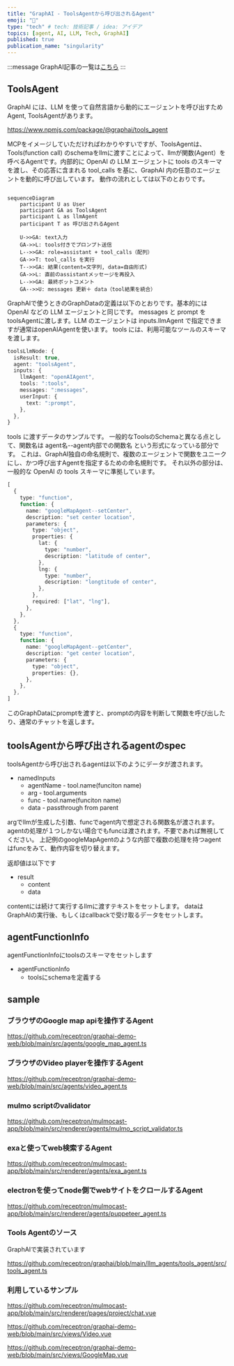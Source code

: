 ```yaml
---
title: "GraphAI - ToolsAgentから呼び出されるAgent"
emoji: "🤖"
type: "tech" # tech: 技術記事 / idea: アイデア
topics: [agent, AI, LLM, Tech, GraphAI]
published: true
publication_name: "singularity"
---
```


:::message
GraphAI記事の一覧は[こちら](https://zenn.dev/singularity/articles/graphai-index)
:::

## ToolsAgent

GraphAI には、LLM を使って自然言語から動的にエージェントを呼び出すためAgent,  ToolsAgentがあります。

https://www.npmjs.com/package/@graphai/tools_agent

MCPをイメージしていただければわかりやすいですが、ToolsAgentは、Tools(function call) のschemaをllmに渡すことによって、llmが関数(Agent）を呼べるAgentです。内部的に OpenAI の LLM エージェントに tools のスキーマを渡し、その応答に含まれる tool_calls を基に、GraphAI 内の任意のエージェントを動的に呼び出しています。
動作の流れとしては以下のとおりです。


```mermaid

sequenceDiagram
    participant U as User
    participant GA as ToolsAgent
    participant L as llmAgent
    participant T as 呼び出されるAgent

    U->>GA: text入力
    GA->>L: tools付きでプロンプト送信
    L-->>GA: role=assistant + tool_calls（配列）
    GA->>T: tool_calls を実行
    T-->>GA: 結果(content=文字列, data=自由形式)
    GA->>L: 直前のassistantメッセージを再投入
    L-->>GA: 最終ボットコメント
    GA-->>U: messages 更新＋ data（tool結果を統合）
```

GraphAIで使うときのGraphDataの定義は以下のとおりです。基本的には OpenAI などの LLM エージェントと同じです。
messages と prompt をtoolsAgentに渡します。LLM のエージェントは inputs.llmAgent で指定できますが通常はopenAIAgentを使います。
tools には、利用可能なツールのスキーマを渡します。

```TypeScript
toolsLlmNode: {
  isResult: true,
  agent: "toolsAgent",
  inputs: {
    llmAgent: "openAIAgent",
    tools: ":tools",
    messages: ":messages",
    userInput: {
      text: ":prompt",
    },
  },
}
```

tools に渡すデータのサンプルです。
一般的なToolsのSchemaと異なる点として、関数名は agent名--agent内部での関数名 という形式になっている部分です。
これは、GraphAI独自の命名規則で、複数のエージェントで関数をユニークにし、かつ呼び出すAgentを指定するための命名規則です。
それ以外の部分は、一般的な OpenAI の tools スキーマに準拠しています。

```TypeScript
[
  {
    type: "function",
    function: {
      name: "googleMapAgent--setCenter",
      description: "set center location",
      parameters: {
        type: "object",
        properties: {
          lat: {
            type: "number",
            description: "latitude of center",
          },
          lng: {
            type: "number",
            description: "longtitude of center",
          },
        },
        required: ["lat", "lng"],
      },
    },
  },
  {
    type: "function",
    function: {
      name: "googleMapAgent--getCenter",
      description: "get center location",
      parameters: {
        type: "object",
        properties: {},
      },
    },
  },
]
```

このGraphDataにpromptを渡すと、promptの内容を判断して関数を呼び出したり、通常のチャットを返します。


## toolsAgentから呼び出されるagentのspec

toolsAgentから呼び出されるagentは以下のようにデータが渡されます。

- namedInputs
  - agentName - tool.name(funciton name)
  - arg - tool.arguments
  - func - tool.name(funciton name)
  - data - passthrough from parent

argでllmが生成した引数、funcでagent内で想定される関数名が渡されます。
agentの処理が１つしかない場合でもfuncは渡されます。不要であれば無視してください。
上記例のgoogleMapAgentのような内部で複数の処理を持つagentはfuncをみて、動作内容を切り替えます。

返却値は以下です

- result
  - content
  - data

contentには続けて実行するllmに渡すテキストをセットします。
dataはGraphAIの実行後、もしくはcallbackで受け取るデータをセットします。

## agentFunctionInfo

agentFunctionInfoにtoolsのスキーマをセットします

- agentFunctionInfo
  - toolsにschemaを定義する


## sample


### ブラウザのGoogle map apiを操作するAgent
https://github.com/receptron/graphai-demo-web/blob/main/src/agents/google_map_agent.ts

### ブラウザのVideo playerを操作するAgent
https://github.com/receptron/graphai-demo-web/blob/main/src/agents/video_agent.ts

### mulmo scriptのvalidator
https://github.com/receptron/mulmocast-app/blob/main/src/renderer/agents/mulmo_script_validator.ts

### exaと使ってweb検索するAgent
https://github.com/receptron/mulmocast-app/blob/main/src/renderer/agents/exa_agent.ts

### electronを使ってnode側でwebサイトをクロールするAgent
https://github.com/receptron/mulmocast-app/blob/main/src/renderer/agents/puppeteer_agent.ts

### Tools Agentのソース

GraphAIで実装されています

https://github.com/receptron/graphai/blob/main/llm_agents/tools_agent/src/tools_agent.ts


### 利用しているサンプル

https://github.com/receptron/mulmocast-app/blob/main/src/renderer/pages/project/chat.vue

https://github.com/receptron/graphai-demo-web/blob/main/src/views/Video.vue

https://github.com/receptron/graphai-demo-web/blob/main/src/views/GoogleMap.vue